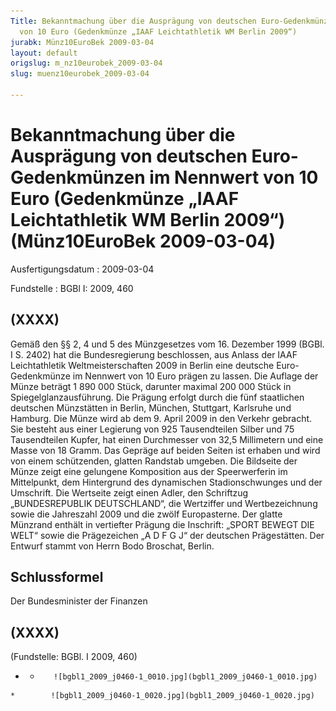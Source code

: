 ```yaml
---
Title: Bekanntmachung über die Ausprägung von deutschen Euro-Gedenkmünzen im Nennwert
  von 10 Euro (Gedenkmünze „IAAF Leichtathletik WM Berlin 2009“)
jurabk: Münz10EuroBek 2009-03-04
layout: default
origslug: m_nz10eurobek_2009-03-04
slug: muenz10eurobek_2009-03-04

---
```


# Bekanntmachung über die Ausprägung von deutschen Euro-Gedenkmünzen im Nennwert von 10 Euro (Gedenkmünze „IAAF Leichtathletik WM Berlin 2009“) (Münz10EuroBek 2009-03-04)

Ausfertigungsdatum
:   2009-03-04

Fundstelle
:   BGBl I: 2009, 460


## (XXXX)

Gemäß den §§ 2, 4 und 5 des Münzgesetzes vom 16. Dezember 1999 (BGBl. I S. 2402) hat die Bundesregierung beschlossen, aus Anlass der IAAF Leichtathletik Weltmeisterschaften 2009 in Berlin eine deutsche Euro-Gedenkmünze im Nennwert von 10 Euro prägen zu lassen. Die Auflage der Münze beträgt 1 890 000 Stück, darunter maximal 200 000 Stück in Spiegelglanzausführung. Die Prägung erfolgt durch die fünf staatlichen deutschen Münzstätten in Berlin, München, Stuttgart, Karlsruhe und Hamburg.
Die Münze wird ab dem 9. April 2009 in den Verkehr gebracht. Sie besteht aus einer Legierung von 925 Tausendteilen Silber und 75 Tausendteilen Kupfer, hat einen Durchmesser von 32,5 Millimetern und eine Masse von 18 Gramm. Das Gepräge auf beiden Seiten ist erhaben und wird von einem schützenden, glatten Randstab umgeben.
Die Bildseite der Münze zeigt eine gelungene Komposition aus der Speerwerferin im Mittelpunkt, dem Hintergrund des dynamischen Stadionschwunges und der Umschrift.
Die Wertseite zeigt einen Adler, den Schriftzug „BUNDESREPUBLIK DEUTSCHLAND“, die Wertziffer und Wertbezeichnung sowie die Jahreszahl 2009 und die zwölf Europasterne.
Der glatte Münzrand enthält in vertiefter Prägung die Inschrift:
„SPORT BEWEGT DIE WELT“
sowie die Prägezeichen „A D F G J“ der deutschen Prägestätten.
Der Entwurf stammt von Herrn Bodo Broschat, Berlin.


## Schlussformel

Der Bundesminister der Finanzen


## (XXXX)

(Fundstelle: BGBl. I 2009, 460)

*    *        ![bgbl1_2009_j0460-1_0010.jpg](bgbl1_2009_j0460-1_0010.jpg)
    *        ![bgbl1_2009_j0460-1_0020.jpg](bgbl1_2009_j0460-1_0020.jpg)


